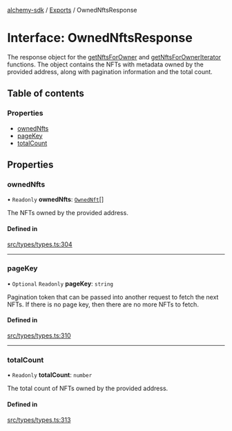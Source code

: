 [alchemy-sdk](../README.md) / [Exports](../modules.md) / OwnedNftsResponse

# Interface: OwnedNftsResponse

The response object for the [getNftsForOwner](../classes/NftNamespace.md#getnftsforowner) and
[getNftsForOwnerIterator](../classes/NftNamespace.md#getnftsforowneriterator) functions. The object contains the NFTs with
metadata owned by the provided address, along with pagination information and
the total count.

## Table of contents

### Properties

- [ownedNfts](OwnedNftsResponse.md#ownednfts)
- [pageKey](OwnedNftsResponse.md#pagekey)
- [totalCount](OwnedNftsResponse.md#totalcount)

## Properties

### ownedNfts

• `Readonly` **ownedNfts**: [`OwnedNft`](OwnedNft.md)[]

The NFTs owned by the provided address.

#### Defined in

[src/types/types.ts:304](https://github.com/alchemyplatform/alchemy-sdk-js/blob/6507682/src/types/types.ts#L304)

___

### pageKey

• `Optional` `Readonly` **pageKey**: `string`

Pagination token that can be passed into another request to fetch the next
NFTs. If there is no page key, then there are no more NFTs to fetch.

#### Defined in

[src/types/types.ts:310](https://github.com/alchemyplatform/alchemy-sdk-js/blob/6507682/src/types/types.ts#L310)

___

### totalCount

• `Readonly` **totalCount**: `number`

The total count of NFTs owned by the provided address.

#### Defined in

[src/types/types.ts:313](https://github.com/alchemyplatform/alchemy-sdk-js/blob/6507682/src/types/types.ts#L313)
